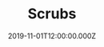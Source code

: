 ---
title: "Scrubs"
year: 2001
date: 2019-11-01T12:00:00.000Z
permalink: /almanac/tv/2019-11-01-scrubs/index.html
season: 1-8
rating: 3
tmdbid: 4556
---